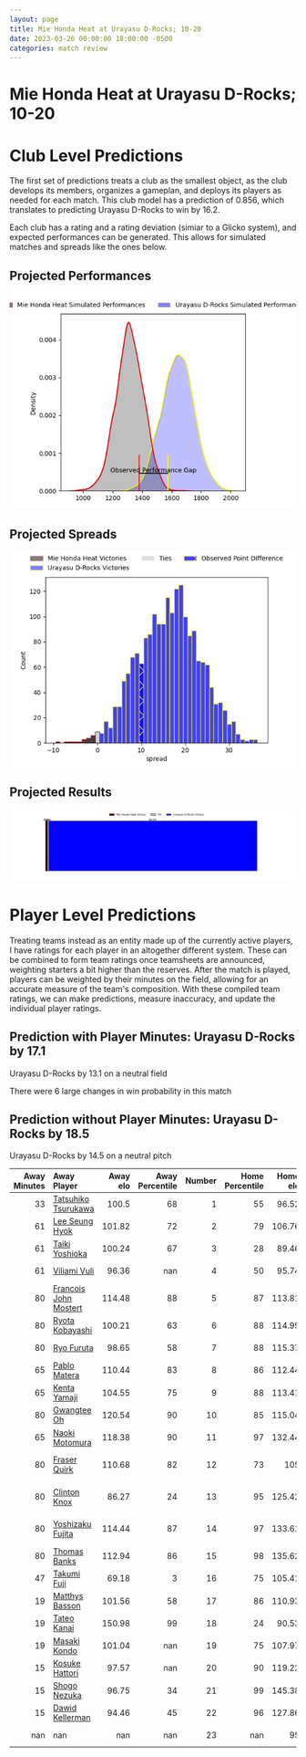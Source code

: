 ```yaml
---  
layout: page  
title: Mie Honda Heat at Urayasu D-Rocks; 10-20  
date: 2023-03-26 00:00:00 18:00:00 -0500  
categories: match review  
---
```

# Mie Honda Heat at Urayasu D-Rocks; 10-20

# Club Level Predictions


The first set of predictions treats a club as the smallest object, as the club develops its members, organizes a gameplan, and deploys its players as needed for each match. This club model has a prediction of 0.856, which translates to predicting Urayasu D-Rocks to win by 16.2.

Each club has a rating and a rating deviation (simiar to a Glicko system), and expected performances can be generated. This allows for simulated matches and spreads like the ones below.
## Projected Performances


![Projected Performances](plots/performances_2023-03-26-UrayasuD-Rocks-MieHondaHeat.png)
## Projected Spreads


![Projected Spreads](plots/spreads_2023-03-26-UrayasuD-Rocks-MieHondaHeat.png)
## Projected Results


![Projected Results](plots/resultbar_2023-03-26-UrayasuD-Rocks-MieHondaHeat.png)
# Player Level Predictions


Treating teams instead as an entity made up of the currently active players, I have ratings for each player in an altogether different system. These can be combined to form team ratings once teamsheets are announced, weighting starters a bit higher than the reserves. After the match is played, players can be weighted by their minutes on the field, allowing for an accurate measure of the team's composition. With these compiled team ratings, we can make predictions, measure inaccuracy, and update the individual player ratings.
## Prediction with Player Minutes: Urayasu D-Rocks by 17.1


Urayasu D-Rocks by 13.1 on a neutral field

There were 6 large changes in win probability in this match
## Prediction without Player Minutes: Urayasu D-Rocks by 18.5


Urayasu D-Rocks by 14.5 on a neutral pitch



|   Away Minutes | Away Player                                                              |   Away elo |   Away Percentile |   Number |   Home Percentile |   Home elo | Home Player                                                                  |   Home Minutes |
|---------------:|:-------------------------------------------------------------------------|-----------:|------------------:|---------:|------------------:|-----------:|:-----------------------------------------------------------------------------|---------------:|
|             33 | [Tatsuhiko Tsurukawa](..//playerfiles//TatsuhikoTsurukawa_cleaned.md)    |     100.5  |                68 |        1 |                55 |      96.52 | [Kabuto Anoku](..//playerfiles//KabutoAnoku_cleaned.md)                      |             60 |
|             61 | [Lee Seung Hyok](..//playerfiles//LeeSeungHyok_cleaned.md)               |     101.82 |                72 |        2 |                79 |     106.76 | [Shokei Kin](..//playerfiles//ShokeiKin_cleaned.md)                          |             60 |
|             61 | [Taiki Yoshioka](..//playerfiles//TaikiYoshioka_cleaned.md)              |     100.24 |                67 |        3 |                28 |      89.46 | [Syuhei Takeuchi](..//playerfiles//SyuheiTakeuchi_cleaned.md)                |             76 |
|             61 | [Viliami Vuli](..//playerfiles//ViliamiVuli_cleaned.md)                  |      96.36 |               nan |        4 |                50 |      95.74 | [Ryeongji Kim](..//playerfiles//RyeongjiKim_cleaned.md)                      |             76 |
|             80 | [Francois John Mostert](..//playerfiles//FrancoisJohnMostert_cleaned.md) |     114.48 |                88 |        5 |                87 |     113.81 | [Lourens Jacobus Erasmus](..//playerfiles//LourensJacobusErasmus_cleaned.md) |             80 |
|             80 | [Ryota Kobayashi](..//playerfiles//RyotaKobayashi_cleaned.md)            |     100.21 |                63 |        6 |                88 |     114.99 | [Jimmy Tupou](..//playerfiles//JimmyTupou_cleaned.md)                        |             80 |
|             80 | [Ryo Furuta](..//playerfiles//RyoFuruta_cleaned.md)                      |      98.65 |                58 |        7 |                88 |     115.37 | [Tetta Shigemitsu](..//playerfiles//TettaShigemitsu_cleaned.md)              |             80 |
|             65 | [Pablo Matera](..//playerfiles//PabloMatera_cleaned.md)                  |     110.44 |                83 |        8 |                86 |     112.44 | [Liam Gill](..//playerfiles//LiamGill_cleaned.md)                            |             67 |
|             65 | [Kenta Yamaji](..//playerfiles//KentaYamaji_cleaned.md)                  |     104.55 |                75 |        9 |                88 |     113.41 | [Ren Iinuma](..//playerfiles//RenIinuma_cleaned.md)                          |             55 |
|             80 | [Gwangtee Oh](..//playerfiles//GwangteeOh_cleaned.md)                    |     120.54 |                90 |       10 |                85 |     115.04 | [Otere Black](..//playerfiles//OtereBlack_cleaned.md)                        |             55 |
|             65 | [Naoki Motomura](..//playerfiles//NaokiMotomura_cleaned.md)              |     118.38 |                90 |       11 |                97 |     132.44 | [Kai Ishii](..//playerfiles//KaiIshii_cleaned.md)                            |             80 |
|             80 | [Fraser Quirk](..//playerfiles//FraserQuirk_cleaned.md)                  |     110.68 |                82 |       12 |                73 |     105    | [Samisoni Ahokovi Tua](..//playerfiles//SamisoniAhokoviTua_cleaned.md)       |             71 |
|             80 | [Clinton Knox](..//playerfiles//ClintonKnox_cleaned.md)                  |      86.27 |                24 |       13 |                95 |     125.42 | [Shane Edwards Gates](..//playerfiles//ShaneEdwardsGates_cleaned.md)         |             80 |
|             80 | [Yoshizaku Fujita](..//playerfiles//YoshizakuFujita_cleaned.md)          |     114.44 |                87 |       14 |                97 |     133.61 | [Larry Steven Sulunga](..//playerfiles//LarryStevenSulunga_cleaned.md)       |             80 |
|             80 | [Thomas Banks](..//playerfiles//ThomasBanks_cleaned.md)                  |     112.94 |                86 |       15 |                98 |     135.62 | [Takuhei Yasuda](..//playerfiles//TakuheiYasuda_cleaned.md)                  |             80 |
|             47 | [Takumi Fuji](..//playerfiles//TakumiFuji_cleaned.md)                    |      69.18 |                 3 |       16 |                75 |     105.41 | [Hayden Cripps](..//playerfiles//HaydenCripps_cleaned.md)                    |             25 |
|             19 | [Matthys Basson](..//playerfiles//MatthysBasson_cleaned.md)              |     101.56 |                58 |       17 |                86 |     110.93 | [Greig Laidlaw](..//playerfiles//GreigLaidlaw_cleaned.md)                    |             25 |
|             19 | [Tateo Kanai](..//playerfiles//TateoKanai_cleaned.md)                    |     150.98 |                99 |       18 |                24 |      90.53 | [Kazuma Nishikawa](..//playerfiles//KazumaNishikawa_cleaned.md)              |             20 |
|             19 | [Masaki Kondo](..//playerfiles//MasakiKondo_cleaned.md)                  |     101.04 |               nan |       19 |                75 |     107.97 | [Ryuji Fujimura](..//playerfiles//RyujiFujimura_cleaned.md)                  |             20 |
|             15 | [Kosuke Hattori](..//playerfiles//KosukeHattori_cleaned.md)              |      97.57 |               nan |       20 |                90 |     119.22 | [Shingo Nakashima](..//playerfiles//ShingoNakashima_cleaned.md)              |             13 |
|             15 | [Shogo Nezuka](..//playerfiles//ShogoNezuka_cleaned.md)                  |      96.75 |                34 |       21 |                99 |     145.38 | [Tone Tukufuka](..//playerfiles//ToneTukufuka_cleaned.md)                    |              9 |
|             15 | [Dawid Kellerman](..//playerfiles//DawidKellerman_cleaned.md)            |      94.46 |                45 |       22 |                96 |     127.86 | [Yuta Kojima](..//playerfiles//YutaKojima_cleaned.md)                        |              4 |
|            nan | nan                                                                      |     nan    |               nan |       23 |               nan |      95    | [Hidetomo Nabeshima](..//playerfiles//HidetomoNabeshima_cleaned.md)          |              4 |

